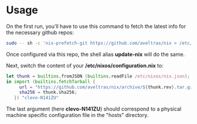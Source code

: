 # Usage

On the first run, you'll have to use this command to fetch the latest info for the necessary github repos:

```bash
sudo -- sh -c 'nix-prefetch-git https://github.com/aveltras/nix > /etc/nixos/nix.json; nix-prefetch-git https://github.com/rycee/home-manager > /etc/nixos/home-manager.json'
```
Once configured via this repo, the shell alias **update-nix** will do the same.

Next, switch the content of your **/etc/nixos/configuration.nix** to:

```nix
let thunk = builtins.fromJSON (builtins.readFile /etc/nixos/nix.json);
in import (builtins.fetchTarball {
     url = "https://github.com/aveltras/nix/archive/${thunk.rev}.tar.gz";
     sha256 = thunk.sha256;
   }) "clevo-N141ZU"
```

The last argument (here **clevo-N141ZU**) should correspond to a physical machine specific configuration file in the "hosts" directory.
